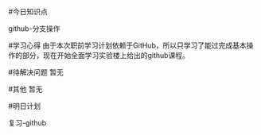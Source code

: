 #今日知识点

github-分支操作

#学习心得
由于本次职前学习计划依赖于GitHub，所以只学习了能过完成基本操作的部分，现在开始全面学习实验楼上给出的github课程。

#待解决问题
暂无

#其他
暂无

#明日计划

复习-github


